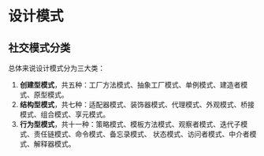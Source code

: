 
# 设计模式

## 社交模式分类

总体来说设计模式分为三大类：

1.  **创建型模式**，共五种：工厂方法模式、抽象工厂模式、单例模式、建造者模式、原型模式。
2.  **结构型模式**，共七种：适配器模式、装饰器模式、代理模式、外观模式、桥接模式、组合模式、享元模式。
3.  **行为型模式**，共十一种：策略模式、模板方法模式、观察者模式、迭代子模式、责任链模式、命令模式、备忘录模式、
	状态模式、访问者模式、中介者模式、解释器模式。
	
